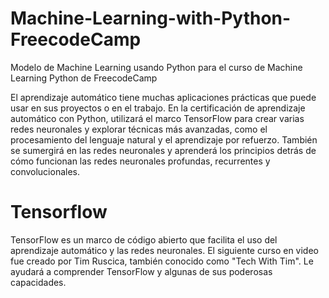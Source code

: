 # Machine-Learning-with-Python-FreecodeCamp
Modelo de Machine Learning usando Python para el curso de Machine Learning Python de FreecodeCamp

El aprendizaje automático tiene muchas aplicaciones prácticas que puede usar en sus proyectos o en el trabajo.
En la certificación de aprendizaje automático con Python, utilizará el marco TensorFlow para crear varias redes neuronales y explorar técnicas más avanzadas, como el procesamiento del lenguaje natural y el aprendizaje por refuerzo.
También se sumergirá en las redes neuronales y aprenderá los principios detrás de cómo funcionan las redes neuronales profundas, recurrentes y convolucionales.

# Tensorflow
TensorFlow es un marco de código abierto que facilita el uso del aprendizaje automático y las redes neuronales.
El siguiente curso en video fue creado por Tim Ruscica, también conocido como "Tech With Tim". Le ayudará a comprender TensorFlow y algunas de sus poderosas capacidades.
